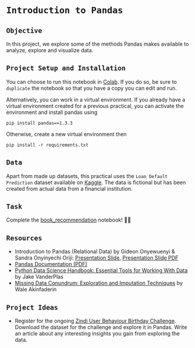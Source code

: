 
# `Introduction to Pandas`

## `Objective`

In this project, we explore some of the methods Pandas makes available to analyze, explore and visualize data.

## `Project Setup and Installation`
You can choose to run this notebook in [Colab](https://colab.research.google.com/drive/1BAJvL0KLAMw976RKi9qZ7ak8-9sv7Vft?usp=sharing). If you do so, be sure to `duplicate` the notebook so that you have a copy you can edit and run.

Alternatively, you can work in a virtual environment. If you already have a virtual environment created for a previous practical, you can activate the environment and install pandas using
```
pip install pandas==1.3.3
```
Otherwise, create a new virtual environment then 
```
pip install -r requirements.txt
```

## `Data`
Apart from made up datasets, this practical uses the `Loan Default Prediction` dataset available on [Kaggle](https://www.kaggle.com/kmldas/loan-default-prediction). The data is fictional but has been created from actual data from a financial institution.


## `Task`
Complete the [book_recommendation](book_recommendation.ipynb) notebook! 🔨🔨

## `Resources`
* Introduction to Pandas (Relational Data) by Gideon Onyewuenyi & Sandra Onyinyechi Oriji: [Presentation Slide](https://docs.google.com/presentation/d/1sFl4uJkbGuYrkPwy88t3WQrEHKTqikJNptMk2wprTXM/edit?usp=sharing), [Presentation Slide PDF](introduction_to_pandas/presentation_intro_to_pandas.pdf)
* [Pandas Documentation (PDF)](https://pandas.pydata.org/pandas-docs/stable/pandas.pdf)
* [Python Data Science Handbook: Essential Tools for Working With Data](https://jakevdp.github.io/PythonDataScienceHandbook/) by Jake VanderPlas
* [Missing Data Conundrum: Exploration and Imputation Techniques](https://medium.com/@WalePhenomenon/missing-data-conundrum-exploration-and-imputation-techniques-9f40abe0fd87) by Wale Akinfaderin


## `Project Ideas`
* Register for the ongoing [Zindi User Behaviour Birthday Challenge](https://zindi.africa/competitions/zindi-user-behaviour-birthday-challenge). Download the dataset for the challenge and explore it in Pandas. Write an article about any interesting insights you gain from exploring the data. 

